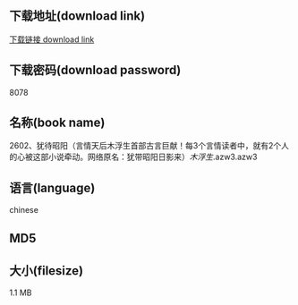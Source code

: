 ## 下载地址(download link)
[下载链接 download link](https://voluble-croquembouche-d321dc.netlify.app/?s=2602%E3%80%81%E7%8A%B9%E5%BE%85%E6%98%AD%E9%98%B3%EF%BC%88%E8%A8%80%E6%83%85%E5%A4%A9%E5%90%8E%E6%9C%A8%E6%B5%AE%E7%94%9F%E9%A6%96%E9%83%A8%E5%8F%A4%E8%A8%80%E5%B7%A8%E7%8C%AE%EF%BC%81%E6%AF%8F3%E4%B8%AA%E8%A8%80%E6%83%85%E8%AF%BB%E8%80%85%E4%B8%AD%EF%BC%8C%E5%B0%B1%E6%9C%892%E4%B8%AA%E4%BA%BA%E7%9A%84%E5%BF%83%E8%A2%AB%E8%BF%99%E9%83%A8%E5%B0%8F%E8%AF%B4%E7%89%B5%E5%8A%A8%E3%80%82%E7%BD%91%E7%BB%9C%E5%8E%9F%E5%90%8D%EF%BC%9A%E7%8A%B9%E5%B8%A6%E6%98%AD%E9%98%B3%E6%97%A5%E5%BD%B1%E6%9D%A5%EF%BC%89_%E6%9C%A8%E6%B5%AE%E7%94%9F_.azw3)

## 下载密码(download password)
8078

## 名称(book name)
2602、犹待昭阳（言情天后木浮生首部古言巨献！每3个言情读者中，就有2个人的心被这部小说牵动。网络原名：犹带昭阳日影来）_木浮生_.azw3.azw3

## 语言(language)
chinese

## MD5


## 大小(filesize)
1.1 MB
